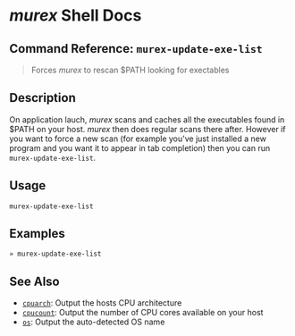 # _murex_ Shell Docs

## Command Reference: `murex-update-exe-list`

> Forces _murex_ to rescan $PATH looking for exectables

## Description

On application lauch, _murex_ scans and caches all the executables found in
$PATH on your host. _murex_ then does regular scans there after. However if
you want to force a new scan (for example you've just installed a new
program and you want it to appear in tab completion) then you can run `murex-update-exe-list`.

## Usage

    murex-update-exe-list

## Examples

    » murex-update-exe-list

## See Also

* [`cpuarch`](../commands/cpuarch.md):
  Output the hosts CPU architecture
* [`cpucount`](../commands/cpucount.md):
  Output the number of CPU cores available on your host
* [`os`](../commands/os.md):
  Output the auto-detected OS name